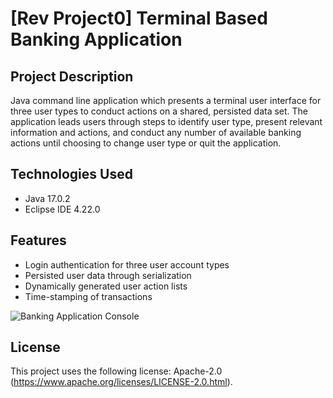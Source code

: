 # \[Rev Project0] Terminal Based Banking Application

## Project Description

Java command line application which presents a terminal user interface for three user types to conduct actions on a shared, persisted data set. The application leads users through steps to identify user type, present relevant information and actions, and conduct any number of available banking actions until choosing to change user type or quit the application.

## Technologies Used

* Java 17.0.2
* Eclipse IDE 4.22.0

## Features

* Login authentication for three user account types
* Persisted user data through serialization
* Dynamically generated user action lists
* Time-stamping of transactions

![Banking Application Console](https://user-images.githubusercontent.com/100707359/164988383-60a9dfe9-0ea4-4d88-b46d-b925eed1dac0.png)

## License

This project uses the following license: Apache-2.0 (<https://www.apache.org/licenses/LICENSE-2.0.html>).

